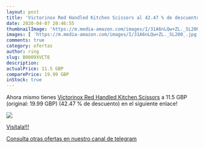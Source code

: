 ```yaml
---
layout: post
title: 'Victorinox Red Handled Kitchen Scissors al 42.47 % de descuento'
date: 2020-04-07 20:46:55
thumbnailImage: 'https://m.media-amazon.com/images/I/31A6nLQw+ZL._SL200_.jpg'
images: [ 'https://m.media-amazon.com/images/I/31A6nLQw+ZL._SL200_.jpg' ]
comments: true
category: ofertas
author: ring
slug: B0009XVCT6
description:
actualPrice: 11.5 GBP
comparePrice: 19.99 GBP
inStock: true
---
```


Ahora mismo tienes [Victorinox Red Handled Kitchen Scissors](https://www.amazon.com/dp/B0009XVCT6/?tag=redken08-20) a 11.5 GBP (original: 19.99 GBP) (42.47 %  de descuento) en el siguiente enlace!

[![](https://m.media-amazon.com/images/I/31A6nLQw+ZL._SL200_.jpg)](https://www.amazon.com/dp/B0009XVCT6/?tag=redken08-20)

[Visítala!!!](https://www.amazon.com/dp/B0009XVCT6/?tag=redken08-20)

[Consulta otras ofertas en nuestro canal de telegram](https://t.me/s/ofertas25)
